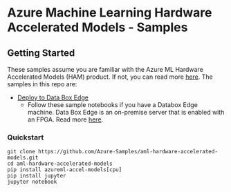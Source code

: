 # Azure Machine Learning Hardware Accelerated Models - Samples

## Getting Started
These samples assume you are familiar with the Azure ML Hardware Accelerated Models (HAM) product. If not, you can read more [here](https://docs.microsoft.com/en-us/azure/machine-learning/service/concept-accelerate-with-fpgas). The samples in this repo are: 
 
* [Deploy to Data Box Edge](deploy-to-databox-edge)
    * Follow these sample notebooks if you have a Databox Edge machine. Data Box Edge is an on-premise server that is enabled with an FPGA. Read more [here](https://docs.microsoft.com/en-us/azure/databox-online/data-box-edge-overview).

### Quickstart
```
git clone https://github.com/Azure-Samples/aml-hardware-accelerated-models.git
cd aml-hardware-accelerated-models
pip install azureml-accel-models[cpu]
pip install jupyter
jupyter notebook
```
